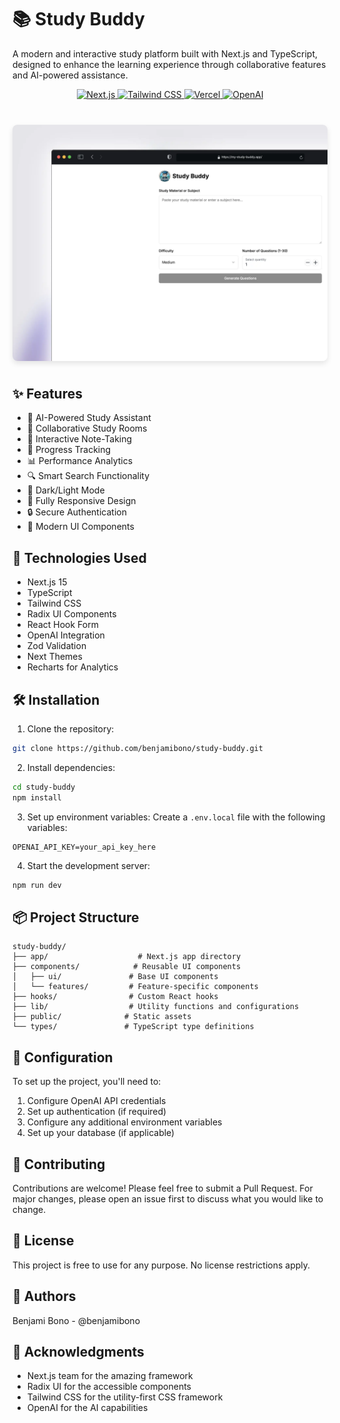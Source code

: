 # 📚 Study Buddy

A modern and interactive study platform built with Next.js and TypeScript, designed to enhance the learning experience through collaborative features and AI-powered assistance.

<div align="center">
  <a href="https://nextjs.org" target="_blank">
    <img src="https://img.shields.io/badge/Next.js-black?style=for-the-badge&logo=next.js&logoColor=white" alt="Next.js" />
  </a>
  <a href="https://tailwindcss.com" target="_blank">
    <img src="https://img.shields.io/badge/Tailwind_CSS-38B2AC?style=for-the-badge&logo=tailwind-css&logoColor=white" alt="Tailwind CSS" />
  </a>
  <a href="https://vercel.com" target="_blank">
    <img src="https://img.shields.io/badge/Vercel-000000?style=for-the-badge&logo=vercel&logoColor=white" alt="Vercel" />
  </a>
  <a href="https://openai.com" target="_blank">
    <img src="https://img.shields.io/badge/OpenAI-412991?style=for-the-badge&logo=openai&logoColor=white" alt="OpenAI" />
  </a>
</div>

<div align="center">
  <div style="display: flex; justify-content: center; gap: 20px; margin: 40px 0;">
    <img src="/public/preview.webp" alt="Study Buddy Desktop Version" width="600" style="border-radius: 8px; box-shadow: 0 4px 8px rgba(0,0,0,0.1);" />
  </div>
</div>

## ✨ Features

- 🤖 AI-Powered Study Assistant
- 👥 Collaborative Study Rooms
- 📝 Interactive Note-Taking
- 🎯 Progress Tracking
- 📊 Performance Analytics
- 🔍 Smart Search Functionality
- 🌙 Dark/Light Mode
- 📱 Fully Responsive Design
- 🔒 Secure Authentication
- 🎨 Modern UI Components

## 🚀 Technologies Used

- Next.js 15
- TypeScript
- Tailwind CSS
- Radix UI Components
- React Hook Form
- OpenAI Integration
- Zod Validation
- Next Themes
- Recharts for Analytics

## 🛠️ Installation

1. Clone the repository:

```bash
git clone https://github.com/benjamibono/study-buddy.git
```

2. Install dependencies:

```bash
cd study-buddy
npm install
```

3. Set up environment variables:
   Create a `.env.local` file with the following variables:

```
OPENAI_API_KEY=your_api_key_here
```

4. Start the development server:

```bash
npm run dev
```

## 📦 Project Structure

```
study-buddy/
├── app/                    # Next.js app directory
├── components/            # Reusable UI components
│   ├── ui/               # Base UI components
│   └── features/         # Feature-specific components
├── hooks/                # Custom React hooks
├── lib/                  # Utility functions and configurations
├── public/              # Static assets
└── types/               # TypeScript type definitions
```

## 🔧 Configuration

To set up the project, you'll need to:

1. Configure OpenAI API credentials
2. Set up authentication (if required)
3. Configure any additional environment variables
4. Set up your database (if applicable)

## 🤝 Contributing

Contributions are welcome! Please feel free to submit a Pull Request. For major changes, please open an issue first to discuss what you would like to change.

## 📄 License

This project is free to use for any purpose. No license restrictions apply.

## 👥 Authors

Benjami Bono - @benjamibono

## 🙏 Acknowledgments

- Next.js team for the amazing framework
- Radix UI for the accessible components
- Tailwind CSS for the utility-first CSS framework
- OpenAI for the AI capabilities
